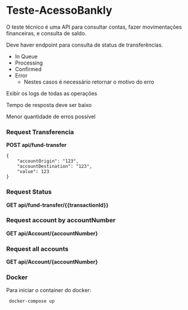 # Teste-AcessoBankly

O teste técnico é uma API para consultar contas, fazer movimentações financeiras, e consulta de saldo.

Deve haver endpoint para consulta de status de transferências.

- In Queue
- Processing
- Confirmed
- Error
  - Nestes casos é necessário retornar o motivo do erro

Exibir os logs de todas as operações

Tempo de resposta deve ser baixo

Menor quantidade de erros possível

### Request Transferencia

**POST api/fund-transfer**

```
{
    "accountOrigin": "123",
    "accountDestination": "123",
    "value": 123
}
```

### Request Status

**GET api/fund-transfer/{{transactionId}}**

### Request account by accountNumber

**GET api/Account/{accountNumber}**

### Request all accounts

**GET api/Account/{accountNumber}**

### Docker

Para iniciar o container do docker:

` docker-compose up`
